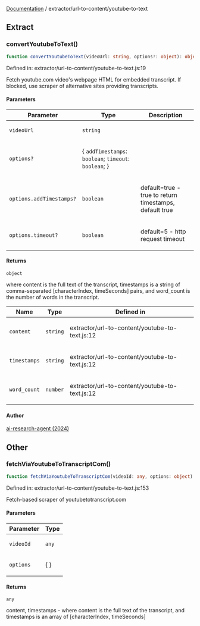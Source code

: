 [Documentation](../../modules.md) / extractor/url-to-content/youtube-to-text

## Extract

### convertYoutubeToText()

```ts
function convertYoutubeToText(videoUrl: string, options?: object): object;
```

Defined in: extractor/url-to-content/youtube-to-text.js:19

Fetch youtube.com video's webpage HTML for embedded transcript.
If blocked, use scraper of alternative sites providing transcripts.

#### Parameters

<table>
<thead>
<tr>
<th>Parameter</th>
<th>Type</th>
<th>Description</th>
</tr>
</thead>
<tbody>
<tr>
<td>

`videoUrl`

</td>
<td>

`string`

</td>
<td>

</td>
</tr>
<tr>
<td>

`options?`

</td>
<td>

\{ `addTimestamps`: `boolean`; `timeout`: `boolean`; \}

</td>
<td>

</td>
</tr>
<tr>
<td>

`options.addTimestamps?`

</td>
<td>

`boolean`

</td>
<td>

default=true -
true to return timestamps, default true

</td>
</tr>
<tr>
<td>

`options.timeout?`

</td>
<td>

`boolean`

</td>
<td>

default=5 - http request timeout

</td>
</tr>
</tbody>
</table>

#### Returns

`object`

where content is the full text of the transcript,
timestamps is a string of comma-separated [characterIndex, timeSeconds] pairs,
and word_count is the number of words in the transcript.

<table>
<thead>
<tr>
<th>Name</th>
<th>Type</th>
<th>Defined in</th>
</tr>
</thead>
<tbody>
<tr>
<td>

`content`

</td>
<td>

`string`

</td>
<td>

extractor/url-to-content/youtube-to-text.js:12

</td>
</tr>
<tr>
<td>

`timestamps`

</td>
<td>

`string`

</td>
<td>

extractor/url-to-content/youtube-to-text.js:12

</td>
</tr>
<tr>
<td>

`word_count`

</td>
<td>

`number`

</td>
<td>

extractor/url-to-content/youtube-to-text.js:12

</td>
</tr>
</tbody>
</table>

#### Author

[ai-research-agent (2024)](https://airesearch.js.org)

## Other

### fetchViaYoutubeToTranscriptCom()

```ts
function fetchViaYoutubeToTranscriptCom(videoId: any, options: object): any;
```

Defined in: extractor/url-to-content/youtube-to-text.js:153

Fetch-based scraper of youtubetotranscript.com

#### Parameters

<table>
<thead>
<tr>
<th>Parameter</th>
<th>Type</th>
</tr>
</thead>
<tbody>
<tr>
<td>

`videoId`

</td>
<td>

`any`

</td>
</tr>
<tr>
<td>

`options`

</td>
<td>

\{ \}

</td>
</tr>
</tbody>
</table>

#### Returns

`any`

content, timestamps -  where content is the full text of
the transcript, and timestamps is an array of [characterIndex, timeSeconds]

